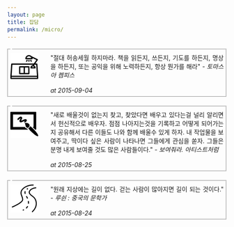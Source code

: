 ```yaml
---
layout: page
title: 잡담
permalink: /micro/
---
```


<fieldset style="margin:20px 0px 20px 0px;padding:5px;"><legend><span><strong></strong></span></legend><!--Creative Commons License--><div style="float: left; width: 88px; margin-top: 3px;"><img alt="Creative Commons License" style="border-width: 0" src="/images/table7.png"/></div><div style="margin-left: 92px; margin-top: 3px; text-align: justify;">"절대 허송세월 하지마라. 책을 읽든지, 쓰든지, 기도를 하든지, 명상을 하든지, 또는 공익을 위해 노력하든지, 항상 뭔가를 해라" <i>- 토마스 아 켐피스<br><br>at 2015-09-04</i></div></fieldset>

<fieldset style="margin:20px 0px 20px 0px;padding:5px;"><legend><span><strong></strong></span></legend><!--Creative Commons License--><div style="float: left; width: 88px; margin-top: 3px;"><img alt="Creative Commons License" style="border-width: 0" src="/images/paint86.png"/></div><div style="margin-left: 92px; margin-top: 3px; text-align: justify;">"새로 배울것이 없는지 찾고, 찾았다면 배우고 있다는걸 널리 알리면서 헌신적으로 배우자. 점점 나아지는것을 기록하고 어떻게 되어가는지 공유해서 다른 이들도 나와 함께 배울수 있게 하자. 내 작업물을 보여주고, 딱이다 싶은 사람이 나타나면 그들에게 관심을 쏟자. 그들은 분명 내게 보여줄 것도 많은 사람들이다." <i>- 보여줘라. 아티스트처럼<br><br>at 2015-08-25</i></div></fieldset>

<fieldset style="margin:20px 0px 20px 0px;padding:5px;"><legend><span><strong></strong></span></legend><!--Creative Commons License--><div style="float: left; width: 88px; margin-top: 3px;"><img alt="Creative Commons License" style="border-width: 0" src="/images/road23.png"/></div><div style="margin-left: 92px; margin-top: 3px; text-align: justify;">"원래 지상에는 길이 없다. 걷는 사람이 많아지면 길이 되는 것이다." <i>- 루쉰 : 중국의 문학가<br><br>at 2015-08-24</i></div></fieldset>


